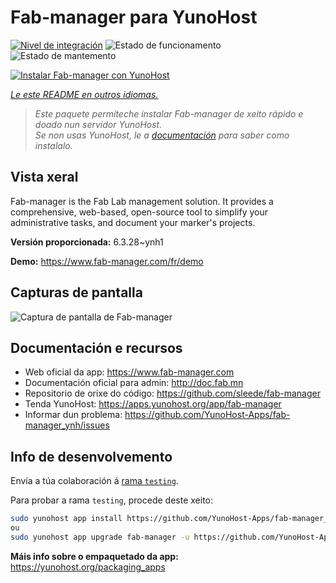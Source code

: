 <!--
NOTA: Este README foi creado automáticamente por <https://github.com/YunoHost/apps/tree/master/tools/readme_generator>
NON debe editarse manualmente.
-->

# Fab-manager para YunoHost

[![Nivel de integración](https://dash.yunohost.org/integration/fab-manager.svg)](https://ci-apps.yunohost.org/ci/apps/fab-manager/) ![Estado de funcionamento](https://ci-apps.yunohost.org/ci/badges/fab-manager.status.svg) ![Estado de mantemento](https://ci-apps.yunohost.org/ci/badges/fab-manager.maintain.svg)

[![Instalar Fab-manager con YunoHost](https://install-app.yunohost.org/install-with-yunohost.svg)](https://install-app.yunohost.org/?app=fab-manager)

*[Le este README en outros idiomas.](./ALL_README.md)*

> *Este paquete permíteche instalar Fab-manager de xeito rápido e doado nun servidor YunoHost.*  
> *Se non usas YunoHost, le a [documentación](https://yunohost.org/install) para saber como instalalo.*

## Vista xeral

Fab-manager is the Fab Lab management solution. It provides a comprehensive, web-based, open-source tool to simplify your administrative tasks, and document your marker's projects.


**Versión proporcionada:** 6.3.28~ynh1

**Demo:** <https://www.fab-manager.com/fr/demo>

## Capturas de pantalla

![Captura de pantalla de Fab-manager](./doc/screenshots/dashboard-mockup.webp)

## Documentación e recursos

- Web oficial da app: <https://www.fab-manager.com>
- Documentación oficial para admin: <http://doc.fab.mn>
- Repositorio de orixe do código: <https://github.com/sleede/fab-manager>
- Tenda YunoHost: <https://apps.yunohost.org/app/fab-manager>
- Informar dun problema: <https://github.com/YunoHost-Apps/fab-manager_ynh/issues>

## Info de desenvolvemento

Envía a túa colaboración á [rama `testing`](https://github.com/YunoHost-Apps/fab-manager_ynh/tree/testing).

Para probar a rama `testing`, procede deste xeito:

```bash
sudo yunohost app install https://github.com/YunoHost-Apps/fab-manager_ynh/tree/testing --debug
ou
sudo yunohost app upgrade fab-manager -u https://github.com/YunoHost-Apps/fab-manager_ynh/tree/testing --debug
```

**Máis info sobre o empaquetado da app:** <https://yunohost.org/packaging_apps>
